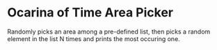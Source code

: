 # Ocarina of Time Area Picker

Randomly picks an area among a pre-defined list, then picks a random element in the list N times and prints the most occuring one.
